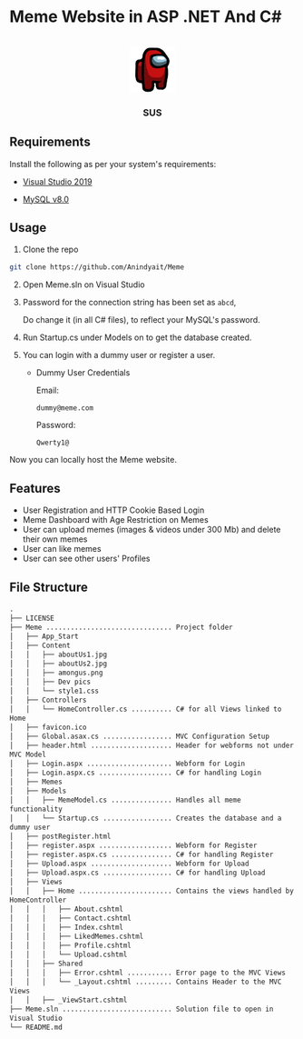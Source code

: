 # Meme Website in ASP .NET And C#

<!-- PROJECT LOGO -->
<br />
<div align="center">
    <img src="Meme/Content/amongus.png" alt="Logo" width="80" height="80">
    <h3 align="center">SUS</h3>
    <p align="center">
        <!--PROJECT DESCRIPTION--!>
    </p>
</div>

## Requirements

Install the following as per your system's requirements:

- [Visual Studio 2019](https://visualstudio.microsoft.com/vs/older-downloads/#visual-studio-2019-and-other-products)

- [MySQL v8.0](https://dev.mysql.com/downloads/installer/)

## Usage

1.  Clone the repo
   ```sh
   git clone https://github.com/Anindyait/Meme
   ```
2. Open Meme.sln on Visual Studio
3. Password for the connection string has been set as ```abcd```,  
  
   Do change it (in all C# files), to reflect your MySQL's password.
4. Run Startup.cs under Models on to get the database created.
5. You can login with a dummy user or register a user.

   - Dummy User Credentials  
     
     Email: 
     ```
     dummy@meme.com
     ```
     Password: 
     ```
     Qwerty1@
     ```

Now you can locally host the Meme website.

## Features

- User Registration and HTTP Cookie Based Login
- Meme Dashboard with Age Restriction on Memes
- User can upload memes (images & videos under 300 Mb)
  and delete their own memes
- User can like memes
- User can see other users' Profiles

## File Structure

```
.
├── LICENSE
├── Meme ............................... Project folder
│   ├── App_Start
│   ├── Content
│   │   ├── aboutUs1.jpg
│   │   ├── aboutUs2.jpg
│   │   ├── amongus.png
│   │   ├── Dev pics
│   │   └── style1.css
│   ├── Controllers
│   │   └── HomeController.cs .......... C# for all Views linked to Home
│   ├── favicon.ico
│   ├── Global.asax.cs ................. MVC Configuration Setup
│   ├── header.html .................... Header for webforms not under MVC Model
│   ├── Login.aspx ..................... Webform for Login
│   ├── Login.aspx.cs .................. C# for handling Login 
│   ├── Memes
│   ├── Models
│   │   ├── MemeModel.cs ............... Handles all meme functionality
│   │   └── Startup.cs ................. Creates the database and a dummy user
│   ├── postRegister.html
│   ├── register.aspx .................. Webform for Register
│   ├── register.aspx.cs ............... C# for handling Register
│   ├── Upload.aspx .................... Webform for Upload
│   ├── Upload.aspx.cs ................. C# for handling Upload
│   ├── Views
│   │   ├── Home ....................... Contains the views handled by HomeController
│   │   │   ├── About.cshtml
│   │   │   ├── Contact.cshtml
│   │   │   ├── Index.cshtml
│   │   │   ├── LikedMemes.cshtml
│   │   │   ├── Profile.cshtml
│   │   │   └── Upload.cshtml
│   │   ├── Shared
│   │   │   ├── Error.cshtml ........... Error page to the MVC Views
│   │   │   └── _Layout.cshtml ......... Contains Header to the MVC Views
│   │   ├── _ViewStart.cshtml
├── Meme.sln ........................... Solution file to open in Visual Studio
└── README.md
```

